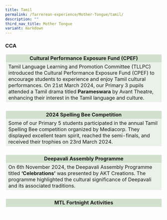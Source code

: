 ```yaml
---
title: Tamil
permalink: /farrerean-experience/Mother-Tongue/tamil/
description: ""
third_nav_title: Mother Tongue
variant: markdown
---
```

<h3>CCA</h3>
<table border="1" style="width: 100%; border-collapse: collapse; border: 1px solid white;">
<tbody>
<tr>
<td bgcolor="d2e1ce" colspan="3" style="text-align: center; width: 99.863%; border: 1px solid white;"><strong>Cultural Performance Exposure Fund (CPEF)</strong></td>
</tr>
<tr>
<td bgcolor="eaf1e9" colspan="3" style="width: 99.863%; border: 1px solid white;">Tamil Language Learning and Promotion Committee (TLLPC) introduced the Cultural Performance Exposure Fund (CPEF) to encourage students to experience and enjoy Tamil cultural performances. On 21st March 2024, our Primary 3 pupils attended a Tamil drama titled <strong>Parameswara</strong> by Avant Theatre, enhancing their interest in the Tamil language and culture.</td>
</tr>
<tr>
<td style="width: 33.2877%; border: 1px solid white;">&nbsp;</td>
<td style="width: 33.2877%; border: 1px solid white;">&nbsp;</td>
<td style="width: 33.2877%; border: 1px solid white;">&nbsp;</td>
</tr>
<tr>
<td bgcolor="d2e1ce" colspan="3" style="text-align: center; width: 99.863%; border: 1px solid white;"><strong>2024 Spelling Bee Competition</strong></td>
</tr>
<tr>
<td bgcolor="eaf1e9" colspan="3" style="width: 99.863%; border: 1px solid white;">Some of our Primary 5 students participated in the annual Tamil Spelling Bee competition organized by Mediacorp. They displayed excellent team spirit, reached the semi-finals, and received their trophies on 23rd March 2024.</td>
</tr>
<tr>
<td style="width: 33.2877%; border: 1px solid white;">&nbsp;</td>
<td style="width: 33.2877%; border: 1px solid white;">&nbsp;</td>
<td style="width: 33.2877%; border: 1px solid white;">&nbsp;</td>
</tr>
<tr>
<td bgcolor="d2e1ce" colspan="3" style="text-align: center; width: 99.863%; border: 1px solid white;"><strong>Deepavali Assembly Programme</strong></td>
</tr>
<tr>
<td bgcolor="eaf1e9" colspan="3" style="width: 99.863%; border: 1px solid white;">On 6th November 2024, the Deepavali Assembly Programme titled <strong>‘Celebrations’</strong> was presented by AKT Creations. The programme highlighted the cultural significance of Deepavali and its associated traditions.</td>
</tr>
<tr>
<td style="width: 33.2877%; border: 1px solid white;">&nbsp;</td>
<td style="width: 33.2877%; border: 1px solid white;">&nbsp;</td>
<td style="width: 33.2877%; border: 1px solid white;">&nbsp;</td>
</tr>
<tr>
<td bgcolor="d2e1ce" colspan="3" style="text-align: center; width: 99.863%; border: 1px solid white;"><strong>MTL Fortnight Activities</strong></td>
</tr>
<tr>
<td style="width: 33.2877%; border: 1px solid white;">&nbsp;</td>
<td style="width: 33.2877%; border: 1px solid white;">&nbsp;</td>
<td style="width: 33.2877%; border: 1px solid white;">&nbsp;</td>
</tr>
</tbody>
</table>
